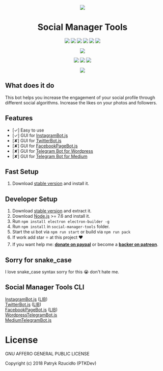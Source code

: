 <p align="center"><a href="https://socialmanagertools.ptkdev.io" alt="Screenshot"><img src="https://ptkdev.it/img/bot/social-manager-tools.png"></a></p>

<p align="center"><h1 align="center">Social Manager Tools</h1></p>

<p align="center"><a href="#" alt="License"><img src="https://img.shields.io/badge/license-AGLPv3-brightgreen.svg"></a>
<a href="https://github.com/social-manager-tools/social-manager-tools/releases" alt="Version"><img src="https://img.shields.io/badge/version-v0.2.1-lightgrey.svg"></a>
<a href="https://slack.ptkdev.io" alt="Slack Chat"><img src="https://img.shields.io/badge/chat%20on-Slack-orange.svg"></a>
<a href="http://blog.ptkdev.io" alt="Blog"><img src="https://img.shields.io/badge/blog-medium-2AE176.svg"></a>
<a href="https://twitter.com/ptkdevio" alt="Twitter"><img src="https://img.shields.io/badge/twitter-ptkdevio-2AA3EF.svg"></a>
<a href="mailto:support@ptkdev.io" alt="Support: support@ptkdev.io"><img src="https://img.shields.io/badge/help-support@ptkdev.io-fbbc05.svg"></a></p>   

<p align="center"><a href="https://github.com/social-manager-tools/instagram-bot-lib" alt="powered by instagrambotlib"><img src="https://img.shields.io/badge/powered%20by-instagrambotlib%20 v0.7.4-895a4d.svg"></a></p>

<p align="center"><a href="http://patreon.ptkdev.io" alt="Patreon Backer"><img src="https://img.shields.io/badge/donate-patreon-F87668.svg"></a> <a href="http://paypal.ptkdev.io" alt="Paypale Donate"><img src="https://img.shields.io/badge/donate-paypal-46AFE0.svg"></a> <a href="http://coffee.ptkdev.io" alt="Ko-fi Donate"><img src="https://img.shields.io/badge/buy%20me-coffee-4B788C.svg"></a></p>

<p align="center"><a href="https://instagram.bot.ptkdev.io" alt="Screenshot"><img src="https://ptkdev.it/img/bot/social-manager-tools.gif"></a></p>

## What does it do
This bot helps you increase the engagement of your social profile through different social algorithms. Increase the likes on your photos and followers.

## Features
* [✓] Easy to use
* [✓] GUI for [InstagramBot.js](https://github.com/social-manager-tools/instagram-bot.js) 
* [✘] GUI for [TwitterBot.js](https://github.com/social-manager-tools/twitter-bot.js) 
* [✘] GUI for [FacebookPageBot.js](https://github.com/social-manager-tools/facebookpage-bot.js) 
* [✘] GUI for [Telegram Bot for Wordpress](https://github.com/social-manager-tools/wordpress-telegram-bot.js) 
* [✘] GUI for [Telegram Bot for Medium](https://github.com/social-manager-tools/medium-telegram-bot.js) 

## Fast Setup
1. Download [stable version](https://socialmanagertools.ptkdev.io) and install it.

## Developer Setup
1. Download [stable version](https://github.com/social-manager-tools/social-manager-tools/releases) and extract it.
2. Download [Node.js](https://nodejs.org/it/) >= 7.6 and install it.
3. Run `npm install electron electron-builder -g`
4. Run `npm install` in `social-manager-tools` folder.
5. Start the ui bot via `npm run start` or build via `npm run pack`
6. If work add star :star: at this project :heart:
7. If you want help me: <b><a href="http://paypal.ptkdev.io">donate on paypal</a></b> or become a <b><a href="http://patreon.ptkdev.io">backer on patreon</a></b>.

## Sorry for snake_case
I love snake_case syntax sorry for this :sob: don't hate me.

## Social Manager Tools CLI
<a href="https://github.com/social-manager-tools/social-manager-tools">InstagramBot.js</a> (<a href="https://github.com/social-manager-tools/instagram-bot-lib">LIB</a>)<br />
<a href="https://github.com/social-manager-tools/twitter-bot.js">TwitterBot.js</a> (<a href="https://github.com/social-manager-tools/twitter-bot-lib">LIB</a>)<br />
<a href="https://github.com/social-manager-tools/facebookpage-bot.js">FacebookPageBot.js</a> (<a href="https://github.com/social-manager-tools/facebookpage-bot-lib">LIB</a>)<br />
<a href="https://github.com/social-manager-tools/wordpress-telegram-bot.js">WordpressTelegramBot.js</a><br />
<a href="https://github.com/social-manager-tools/medium-telegram-bot.js">MediumTelegramBot.js</a>

<h1>License</h1>

GNU AFFERO GENERAL PUBLIC LICENSE

Copyright (c) 2018 Patryk Rzucidło (PTKDev)
